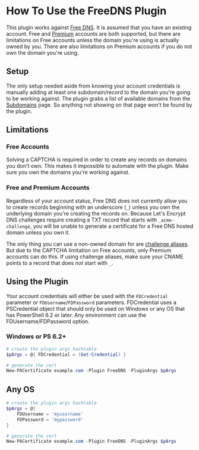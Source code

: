 # How To Use the FreeDNS Plugin

This plugin works against [Free DNS](https://freedns.afraid.org/). It is assumed that you have an existing account. Free and [Premium](https://freedns.afraid.org/premium/) accounts are both supported, but there are limitations on Free accounts unless the domain you're using is actually owned by you. There are also limitations on Premium accounts if you do not own the domain you're using.

## Setup

The only setup needed aside from knowing your account credentials is manually adding at least one subdomain/record to the domain you're going to be working against. The plugin grabs a list of available domains from the [Subdomains](https://freedns.afraid.org/subdomain/) page. So anything not showing on that page won't be found by the plugin.

## Limitations

### Free Accounts

Solving a CAPTCHA is required in order to create any records on domains you don't own. This makes it impossible to automate with the plugin. Make sure you own the domains you're working against.

### Free and Premium Accounts

Regardless of your account status, Free DNS does not currently allow you to create records beginning with an underscore (`_`) unless you own the underlying domain you're creating the records on. Because Let's Encrypt DNS challenges require creating a TXT record that starts with `_acme-challenge`, you will be unable to generate a certificate for a Free DNS hosted domain unless you own it.

The only thing you can use a non-owned domain for are [challenge aliases](https://github.com/rmbolger/Posh-ACME/blob/main/Tutorial.md#advanced-dns-challenge-aliases). But due to the CAPTCHA limitation on Free accounts, only Premium accounts can do this. If using challenge aliases, make sure your CNAME points to a record that does *not* start with `_`.

## Using the Plugin

Your account credentials will either be used with the `FDCredential` parameter or `FDUsername`/`FDPassword` parameters. FDCredential uses a PSCredential object that should only be used on Windows or any OS that has PowerShell 6.2 or later. Any environment can use the FDUsername/FDPassword option.

### Windows or PS 6.2+

```powershell
# create the plugin args hashtable
$pArgs = @{ FDCredential = (Get-Credential) }

# generate the cert
New-PACertificate example.com -Plugin FreeDNS -PluginArgs $pArgs
```

## Any OS

```powershell
# create the plugin args hashtable
$pArgs = @{
    FDUsername = 'myusername'
    FDPassword = 'mypassword'
}

# generate the cert
New-PACertificate example.com -Plugin FreeDNS -PluginArgs $pArgs
```
